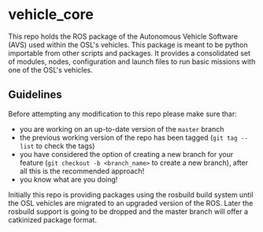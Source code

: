 vehicle_core
============

This repo holds the ROS package of the Autonomous Vehicle Software (AVS) used within the OSL's vehicles. This package is meant to be python importable from other scripts and packages. It provides a consolidated set of modules, nodes, configuration and launch files to run basic missions with one of the OSL's vehicles.

Guidelines
----------

Before attempting any modification to this repo please make sure thar: 
  - you are working on an up-to-date version of the `master` branch
  - the previous working version of the repo has been tagged (`git tag --list` to check the tags)
  - you have considered the option of creating a new branch for your feature (`git checkout -b <branch_name>` to create a new branch), after all this is the recommended approach!
  - you know what are you doing!
  
Initially this repo is providing packages using the rosbuild build system until the OSL vehicles are migrated to an upgraded version of the ROS. Later the rosbuild support is going to be dropped and the master branch will offer a catkinized package format.
